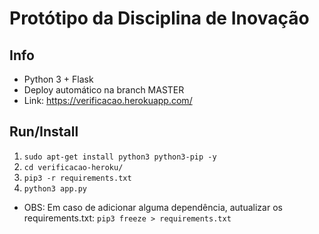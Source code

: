 # Protótipo da Disciplina de Inovação

## Info
* Python 3 + Flask
* Deploy automático na branch MASTER
* Link: https://verificacao.herokuapp.com/

## Run/Install
1. `sudo apt-get install python3 python3-pip -y`
2. `cd verificacao-heroku/ `
3. `pip3 -r requirements.txt`
4. `python3 app.py`

- OBS: Em caso de adicionar alguma dependência, autualizar os requirements.txt: `pip3 freeze > requirements.txt`
